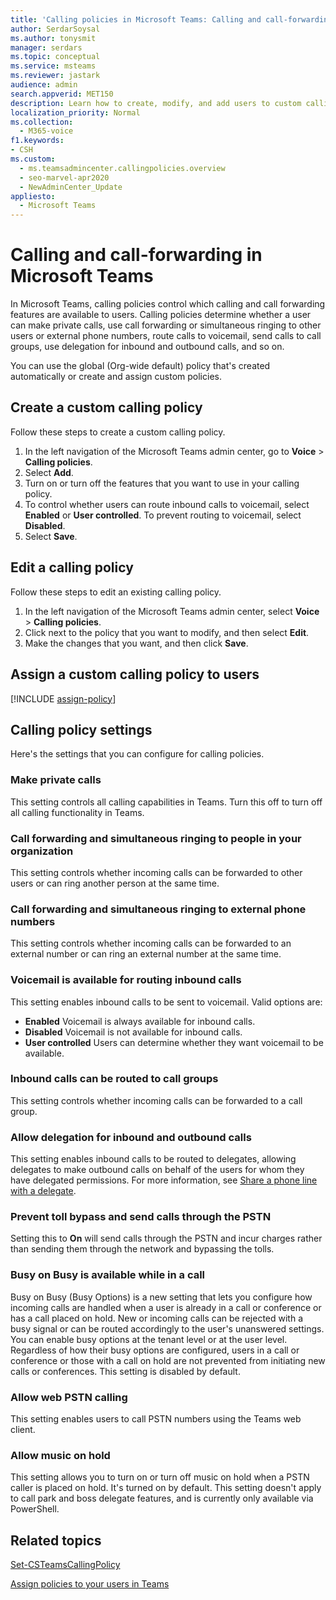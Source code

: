 ```yaml
---
title: 'Calling policies in Microsoft Teams: Calling and call-forwarding features'
author: SerdarSoysal
ms.author: tonysmit
manager: serdars
ms.topic: conceptual
ms.service: msteams
ms.reviewer: jastark
audience: admin
search.appverid: MET150
description: Learn how to create, modify, and add users to custom calling policies in Microsoft Teams, as well as various calling policy settings.
localization_priority: Normal
ms.collection: 
  - M365-voice
f1.keywords:
- CSH
ms.custom: 
  - ms.teamsadmincenter.callingpolicies.overview
  - seo-marvel-apr2020
  - NewAdminCenter_Update
appliesto: 
  - Microsoft Teams
---
```


#  Calling and call-forwarding in Microsoft Teams

In Microsoft Teams, calling policies control which calling and call forwarding features are available to users. Calling policies determine whether a user can make private calls, use call forwarding or simultaneous ringing to other users or external phone numbers, route calls to voicemail, send calls to call groups, use delegation for inbound and outbound calls, and so on.

You can use the global (Org-wide default) policy that's created automatically or create and assign custom policies.

## Create a custom calling policy

Follow these steps to create a custom calling policy.

1. In the left navigation of the Microsoft Teams admin center, go to **Voice** > **Calling policies**.
2. Select **Add**.
3. Turn on or turn off the features that you want to use in your calling policy.
4. To control whether users can route inbound calls to voicemail, select **Enabled** or **User controlled**. To prevent routing to voicemail, select **Disabled**.
5. Select **Save**.

## Edit a calling policy

Follow these steps to edit an existing calling policy.

1. In the left navigation of the Microsoft Teams admin center, select **Voice** > **Calling policies**.
2. Click next to the policy that you want to modify, and then select **Edit**.
3. Make the changes that you want, and then click **Save**.

## Assign a custom calling policy to users

[!INCLUDE [assign-policy](includes/assign-policy.md)]

## Calling policy settings

Here's the settings that you can configure for calling policies.

### Make private calls

This setting controls all calling capabilities in Teams. Turn this off to turn off all calling functionality in Teams.

### Call forwarding and simultaneous ringing to people in your organization

This setting controls whether incoming calls can be forwarded to other users or can ring another person at the same time. 

### Call forwarding and simultaneous ringing to external phone numbers

This setting controls whether incoming calls can be forwarded to an external number or can ring an external number at the same time.

### Voicemail is available for routing inbound calls

This setting enables inbound calls to be sent to voicemail. Valid options are:

- **Enabled** Voicemail is always available for inbound calls.
- **Disabled**  Voicemail is not available for inbound calls.
- **User controlled** Users can determine whether they want voicemail to be available.

### Inbound calls can be routed to call groups 

This setting controls whether incoming calls can be forwarded to a call group.

### Allow delegation for inbound and outbound calls

This setting enables inbound calls to be routed to delegates, allowing delegates to make outbound calls on behalf of the users for whom they have delegated permissions. For more information, see [Share a phone line with a delegate](https://support.office.com/article/share-a-phone-line-with-a-delegate-16307929-a51f-43fc-8323-3b1bf115e5a8).

### Prevent toll bypass and send calls through the PSTN 

Setting this to **On** will send calls through the PSTN and incur charges rather than sending them through the network and bypassing the tolls.

### Busy on Busy is available while in a call

Busy on Busy (Busy Options) is a new setting that lets you configure how incoming calls are handled when a user is already in a call or conference or has a call placed on hold. New or incoming calls can be rejected with a busy signal or can be routed accordingly to the user's unanswered settings. You can enable busy options at the tenant level or at the user level. Regardless of how their busy options are configured, users in a call or conference or those with a call on hold are not prevented from initiating new calls or conferences. This setting is disabled by default.

### Allow web PSTN calling

This setting enables users to call PSTN numbers using the Teams web client.

### Allow music on hold

This setting allows you to turn on or turn off music on hold when a PSTN caller is placed on hold. It's turned on by default. This setting doesn't apply to call park and boss delegate features, and is currently only available via PowerShell.

## Related topics

[Set-CSTeamsCallingPolicy](/powershell/module/skype/set-csteamscallingpolicy)

[Assign policies to your users in Teams](assign-policies.md)
